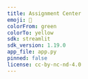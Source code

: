 ```yaml
---
title: Assignment Center
emoji: 🏢
colorFrom: green
colorTo: yellow
sdk: streamlit
sdk_version: 1.19.0
app_file: app.py
pinned: false
license: cc-by-nc-nd-4.0
---
```


